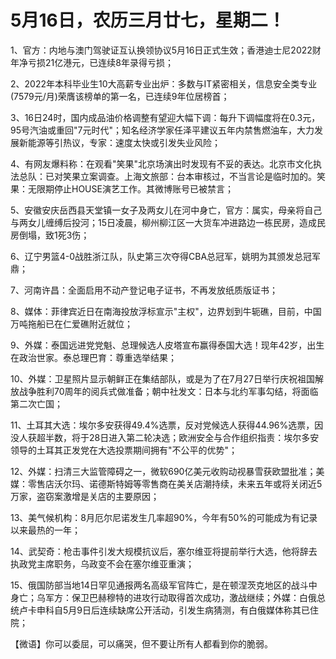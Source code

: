 # 5月16日，农历三月廿七，星期二！

1、官方：内地与澳门驾驶证互认换领协议5月16日正式生效；香港迪士尼2022财年净亏损21亿港元，已连续8年录得亏损；

2、2022年本科毕业生10大高薪专业出炉：多数与IT紧密相关，信息安全类专业(7579元/月)荣膺该榜单的第一名，已连续9年位居榜首；

3、16日24时，国内成品油价格调整有望迎大幅下调：每升下调幅度将在0.3元，95号汽油或重回"7元时代"；知名经济学家任泽平建议五年内禁售燃油车，大力发展新能源等引热议，专家：速度太快或引发失业风险；

4、有网友爆料称：在观看"笑果"北京场演出时发现有不妥的表达。北京市文化执法总队：已对笑果立案调查。上海文旅部：台本审核过，不当言论是临时加的。笑果：无限期停止HOUSE演艺工作。其微博账号已被禁言；

5、安徽安庆岳西县天堂镇一女子及两女儿在河中身亡，官方：属实，母亲将自己与两女儿缠缚后投河；15日凌晨，柳州柳江区一大货车冲进路边一栋民房，造成民房倒塌，致1死3伤；

6、辽宁男篮4-0战胜浙江队，队史第三次夺得CBA总冠军，姚明为其颁发总冠军鼎；

7、河南许昌：全面启用不动产登记电子证书，不再发放纸质版证书；

8、媒体：菲律宾近日在南海投放浮标宣示"主权"，边界划到牛轭礁，目前，中国万吨拖船已在仁爱礁附近就位；

9、外媒：泰国远进党党魁、总理候选人皮塔宣布赢得泰国大选！现年42岁，出生在政治世家。泰总理巴育：尊重选举结果；

10、外媒：卫星照片显示朝鲜正在集结部队，或是为了在7月27日举行庆祝祖国解放战争胜利70周年的阅兵式做准备；朝中社发文：日本与北约军事勾结，将面临第二次亡国；

11、土耳其大选：埃尔多安获得49.4%选票，反对党候选人获得44.96%选票，因没人获超半数，将于28日进入第二轮决选；欧洲安全与合作组织指责：埃尔多安领导的土耳其正发党在大选投票期间拥有"不公平的优势"；

12、外媒：扫清三大监管障碍之一，微软690亿美元收购动视暴雪获欧盟批准；美媒：零售店沃尔玛、诺德斯特姆等零售商在美关店潮持续，未来五年或将关闭近5万家，盗窃案激增是关店的主要原因；

13、美气候机构：8月厄尔尼诺发生几率超90%，今年有50%的可能成为有记录以来最热的一年；

14、武契奇：枪击事件引发大规模抗议后，塞尔维亚将提前举行大选，他将辞去执政党主席职务，乌政变不会在塞尔维亚重演；

15、俄国防部当地14日罕见通报两名高级军官阵亡，是在顿涅茨克地区的战斗中身亡；乌军方：保卫巴赫穆特的进攻行动取得首次成功，激战继续；外媒：白俄总统卢卡申科自5月9日后连续缺席公开活动，引发生病猜测，有白俄媒体称其已住院；



【微语】你可以委屈，可以痛哭，但不要让所有人都看到你的脆弱。

